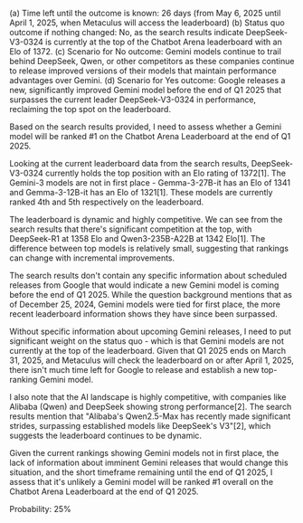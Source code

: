(a) Time left until the outcome is known: 26 days (from May 6, 2025 until April 1, 2025, when Metaculus will access the leaderboard)
(b) Status quo outcome if nothing changed: No, as the search results indicate DeepSeek-V3-0324 is currently at the top of the Chatbot Arena leaderboard with an Elo of 1372.
(c) Scenario for No outcome: Gemini models continue to trail behind DeepSeek, Qwen, or other competitors as these companies continue to release improved versions of their models that maintain performance advantages over Gemini.
(d) Scenario for Yes outcome: Google releases a new, significantly improved Gemini model before the end of Q1 2025 that surpasses the current leader DeepSeek-V3-0324 in performance, reclaiming the top spot on the leaderboard.

Based on the search results provided, I need to assess whether a Gemini model will be ranked #1 on the Chatbot Arena Leaderboard at the end of Q1 2025.

Looking at the current leaderboard data from the search results, DeepSeek-V3-0324 currently holds the top position with an Elo rating of 1372[1]. The Gemini-3 models are not in first place - Gemma-3-27B-it has an Elo of 1341 and Gemma-3-12B-it has an Elo of 1321[1]. These models are currently ranked 4th and 5th respectively on the leaderboard.

The leaderboard is dynamic and highly competitive. We can see from the search results that there's significant competition at the top, with DeepSeek-R1 at 1358 Elo and Qwen3-235B-A22B at 1342 Elo[1]. The difference between top models is relatively small, suggesting that rankings can change with incremental improvements.

The search results don't contain any specific information about scheduled releases from Google that would indicate a new Gemini model is coming before the end of Q1 2025. While the question background mentions that as of December 25, 2024, Gemini models were tied for first place, the more recent leaderboard information shows they have since been surpassed.

Without specific information about upcoming Gemini releases, I need to put significant weight on the status quo - which is that Gemini models are not currently at the top of the leaderboard. Given that Q1 2025 ends on March 31, 2025, and Metaculus will check the leaderboard on or after April 1, 2025, there isn't much time left for Google to release and establish a new top-ranking Gemini model.

I also note that the AI landscape is highly competitive, with companies like Alibaba (Qwen) and DeepSeek showing strong performance[2]. The search results mention that "Alibaba's Qwen2.5-Max has recently made significant strides, surpassing established models like DeepSeek's V3"[2], which suggests the leaderboard continues to be dynamic.

Given the current rankings showing Gemini models not in first place, the lack of information about imminent Gemini releases that would change this situation, and the short timeframe remaining until the end of Q1 2025, I assess that it's unlikely a Gemini model will be ranked #1 overall on the Chatbot Arena Leaderboard at the end of Q1 2025.

Probability: 25%